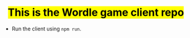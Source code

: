 <h1 align="center"><mark>This is the Wordle game client repo</mark></h1>


- Run the client using `npm run`.